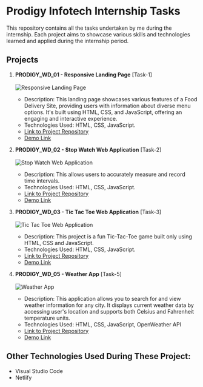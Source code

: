 # Prodigy Infotech Internship Tasks
 This repository contains all the tasks undertaken by me during the internship. Each project aims to showcase various skills and technologies learned and applied during the internship period.

## Projects

1. **PRODIGY_WD_01 - Responsive Landing Page** [Task-1]
   </br></br>
   <img alt="Responsive Landing Page" src="https://github.com/AyushJain25522/Prodigy-Infotech/assets/131573593/0f133efb-835a-4a3f-ab81-e5bade8a1466" />
   - Description: This landing page showcases various features of a Food Delivery Site, providing users with information about diverse menu options. It's built using HTML, CSS, and JavaScript, offering an engaging and interactive experience.
   - Technologies Used: HTML, CSS, JavaScript.
   - [Link to Project Repository](https://github.com/IkemenSenpai/Prodigy-Infotech/tree/main/PRODIGY_WD_01)
   - [Demo Link](https://responsive-landing-page-ikemen.netlify.app/)
  
2. **PRODIGY_WD_02 - Stop Watch Web Application** [Task-2]
   </br></br>
   <img alt="Stop Watch Web Application" src="https://github.com/IkemenSenpai/Prodigy-Infotech/assets/131573593/4b6efb95-f2d6-445c-8ce1-19c89be5a397" />
   - Description: This allows users to accurately measure and record time intervals.
   - Technologies Used: HTML, CSS, JavaScript.
   - [Link to Project Repository](https://github.com/IkemenSenpai/Prodigy-Infotech/tree/main/PRODIGY_WD_02)
   - [Demo Link](https://stopwatch-ikemen.netlify.app/)

3. **PRODIGY_WD_03 - Tic Tac Toe Web Application** [Task-3]
  </br></br>
   <img alt="Tic Tac Toe Web Application" src="https://github.com/IkemenSenpai/Prodigy-Infotech/assets/131573593/ac2e6f4a-d542-4d1f-8408-f6e6f6f0eaaf" />
   - Description: This project is a fun Tic-Tac-Toe game built only using HTML, CSS and JavaScript.
   - Technologies Used: HTML, CSS, JavaScript.
   - [Link to Project Repository](https://github.com/IkemenSenpai/Prodigy-Infotech/tree/main/PRODIGY_WD_03)
   - [Demo Link](https://tic-tac-toc-ikemen.netlify.app/)

5. **PRODIGY_WD_05 - Weather App** [Task-5]
    </br></br>
   <img alt="Weather App" src="https://github.com/IkemenSenpai/Prodigy-Infotech/assets/131573593/5847521b-7ac6-4d33-919c-9b6e338ef878" />
   - Description: This application allows you to search for and view weather information for any city. It displays current weather data by accessing user's location and supports both Celsius and Fahrenheit temperature units. 
   - Technologies Used: HTML, CSS, JavaScript, OpenWeather API
   - [Link to Project Repository](https://github.com/IkemenSenpai/Prodigy-Infotech/tree/main/PRODIGY_WD_05)
   - [Demo Link](https://weather-app-ikemen.netlify.app/)

## Other Technologies Used During These Project:
- Visual Studio Code
- Netlify
